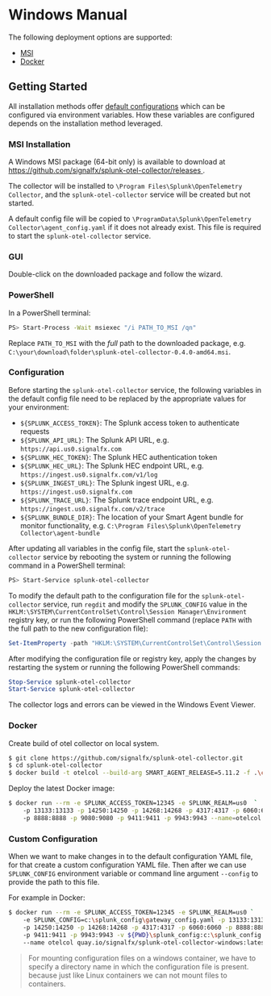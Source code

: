 # Windows Manual

The following deployment options are supported:

- [MSI](#msi-installation)
- [Docker](#docker)

## Getting Started

All installation methods offer [default
configurations](https://github.com/signalfx/splunk-otel-collector/blob/main/cmd/otelcol/config/collector)
which can be configured via environment variables. How these variables are
configured depends on the installation method leveraged.

### MSI Installation

A Windows MSI package (64-bit only) is available to download at
[https://github.com/signalfx/splunk-otel-collector/releases
](https://github.com/signalfx/splunk-otel-collector/releases).

The collector will be installed to
`\Program Files\Splunk\OpenTelemetry Collector`, and the
`splunk-otel-collector` service will be created but not started.

A default config file will be copied to
`\ProgramData\Splunk\OpenTelemetry Collector\agent_config.yaml` if it does not
already exist.  This file is required to start the `splunk-otel-collector`
service.

### GUI

Double-click on the downloaded package and follow the wizard.

### PowerShell

In a PowerShell terminal:

```sh
PS> Start-Process -Wait msiexec "/i PATH_TO_MSI /qn"
```

Replace `PATH_TO_MSI` with the *full* path to the downloaded package, e.g.
`C:\your\download\folder\splunk-otel-collector-0.4.0-amd64.msi`.

### Configuration

Before starting the `splunk-otel-collector` service, the following variables
in the default config file need to be replaced by the appropriate values for
your environment:

- `${SPLUNK_ACCESS_TOKEN}`: The Splunk access token to authenticate requests
- `${SPLUNK_API_URL}`: The Splunk API URL, e.g. `https://api.us0.signalfx.com`
- `${SPLUNK_HEC_TOKEN}`: The Splunk HEC authentication token
- `${SPLUNK_HEC_URL}`: The Splunk HEC endpoint URL, e.g. `https://ingest.us0.signalfx.com/v1/log`
- `${SPLUNK_INGEST_URL}`: The Splunk ingest URL, e.g. `https://ingest.us0.signalfx.com`
- `${SPLUNK_TRACE_URL}`: The Splunk trace endpoint URL, e.g. `https://ingest.us0.signalfx.com/v2/trace`
- `${SPLUNK_BUNDLE_DIR}`: The location of your Smart Agent bundle for monitor functionality, e.g. `C:\Program Files\Splunk\OpenTelemetry Collector\agent-bundle`

After updating all variables in the config file, start the
`splunk-otel-collector` service by rebooting the system or running the
following command in a PowerShell terminal:

```sh
PS> Start-Service splunk-otel-collector
```

To modify the default path to the configuration file for the
`splunk-otel-collector` service, run `regdit` and modify the `SPLUNK_CONFIG`
value in the
`HKLM:\SYSTEM\CurrentControlSet\Control\Session Manager\Environment`
registry key, or run the following PowerShell command (replace `PATH` with the
full path to the new configuration file):

```powershell
Set-ItemProperty -path "HKLM:\SYSTEM\CurrentControlSet\Control\Session Manager\Environment" -name "SPLUNK_CONFIG" -value "PATH"
```

After modifying the configuration file or registry key, apply the changes by
restarting the system or running the following PowerShell commands:

```powershell
Stop-Service splunk-otel-collector
Start-Service splunk-otel-collector
```

The collector logs and errors can be viewed in the Windows Event Viewer.

### Docker

Create build of otel collector on local system.
```bash
$ git clone https://github.com/signalfx/splunk-otel-collector.git
$ cd splunk-otel-collector
$ docker build -t otelcol --build-arg SMART_AGENT_RELEASE=5.11.2 -f .\cmd\otelcol\Dockerfile.windows .\cmd\otelcol\
```

Deploy the latest Docker image:

```bash
$ docker run --rm -e SPLUNK_ACCESS_TOKEN=12345 -e SPLUNK_REALM=us0  `
	-p 13133:13133 -p 14250:14250 -p 14268:14268 -p 4317:4317 -p 6060:6060  `
	-p 8888:8888 -p 9080:9080 -p 9411:9411 -p 9943:9943 --name=otelcol quay.io/signalfx/splunk-otel-collector-windows:latest
```
### Custom Configuration

When we want to make changes in to the default configuration YAML file, for that create a
custom configuration YAML file. Then after we can use `SPLUNK_CONFIG` environment variable  or
command line argument `--config` to provide the path to this file.

For example in Docker:

```bash
$ docker run --rm -e SPLUNK_ACCESS_TOKEN=12345 -e SPLUNK_REALM=us0 `
	-e SPLUNK_CONFIG=c:\splunk_config\gateway_config.yaml -p 13133:13133  `
	-p 14250:14250 -p 14268:14268 -p 4317:4317 -p 6060:6060 -p 8888:8888 -p 9080:9080 `
	-p 9411:9411 -p 9943:9943 -v ${PWD}\splunk_config:c:\splunk_config:RO `
	--name otelcol quay.io/signalfx/splunk-otel-collector-windows:latest
```
> For mounting configuration files on a windows container, we have to specify a directory name in which the configuration file is present. because just like Linux containers we can not mount files to containers.
